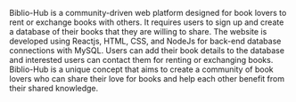 Biblio-Hub is a community-driven web platform designed for book lovers to rent or exchange books with others. It requires users to sign up and create a database of their books that they are willing to share. The website is developed using Reactjs, HTML, CSS, and NodeJs for back-end database connections with MySQL. Users can add their book details to the database and interested users can contact them for renting or exchanging books. Biblio-Hub is a unique concept that aims to create a community of book lovers who can share their love for books and help each other benefit from their shared knowledge.
